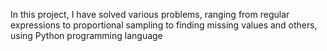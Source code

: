 In this project, I have solved various problems, ranging from regular expressions to proportional sampling to finding missing values and others, using Python programming language 
